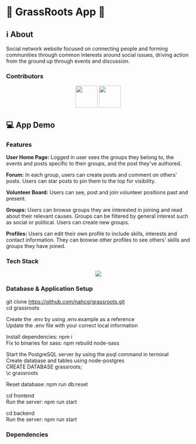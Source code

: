 # 🌱 GrassRoots App 🤝

## ℹ️ About

Social network website focused on connecting people and forming communities through common interests around social issues, driving action from the ground up through events and discussion.

### Contributors

<div align="center">
<img src="https://github.com/nahcg.png" width="60px;"/>
<img src="https://github.com/MithraPerera.png" width="60px;"/>
</div>

## 💻 App Demo

### Features
**User Home Page:** Logged in user sees the groups they belong to, the events and posts specific to their groups, and the post they've authored.

**Forum:** In each group, users can create posts and comment on others' posts. Users can star posts to pin them to the top for visibility.

**Volunteer Board:** Users can see, post and join volunteer positions past and present.

**Groups:** Users can browse groups they are interested in joining and read about their relevant causes. Groups can be filtered by general interest such as social or political. Users can create new groups.

**Profiles:** Users can edit their own profile to include skills, interests and contact information. They can browse other profiles to see others' skills and groups they have joined.

### Tech Stack

<p align="center">
  <a href="https://skillicons.dev">
    <img src="https://skillicons.dev/icons?i=react,express,nodejs,postgres,materialui,tailwind,css" />
  </a>
</p>

### Database & Application Setup

git clone https://github.com/nahcg/grassroots.git <br />
cd grassroots

Create the .env by using .env.example as a reference <br />
Update the .env file with your correct local information

Install dependencies: npm i <br />
Fix to binaries for sass: npm rebuild node-sass

Start the PostgreSQL server by using the psql command in terminal <br />
Create database and tables using node-postgres <br />
  CREATE DATABASE grassroots; <br />
  \c grassroots 

Reset database: npm run db:reset 

cd frontend <br />
Run the server: npm run start

cd backend <br />
Run the server: npm run start

### Dependencies

